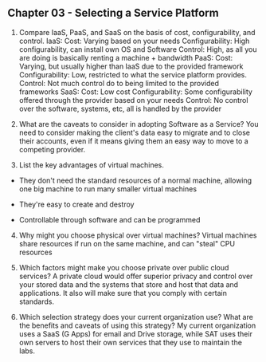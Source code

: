 ## Chapter 03 - Selecting a Service Platform

1. Compare IaaS, PaaS, and SaaS on the basis of cost, configurability, and control.
IaaS: Cost: Varying based on your needs
      Configurability: High configurability, can install own OS and Software
      Control: High, as all you are doing is basically renting a machine + bandwidth
PaaS: Cost: Varying, but usually higher than IaaS due to the provided framework
      Configurability: Low, restricted to what the service platform provides.
      Control: Not much control do to being limited to the provided frameworks
SaaS: Cost: Low cost
      Configurability: Some configurability offered through the provider based on your needs
      Control: No control over the software, systems, etc, all is handled by the provider

2. What are the caveats to consider in adopting Software as a Service?
You need to consider making the client's data easy to migrate and to
close their accounts, even if it means giving them an easy way to move
to a competing provider.

3. List the key advantages of virtual machines.

  * They don't need the standard resources of a normal machine, allowing
one big machine to run many smaller virtual machines

  * They're easy to create and destroy

  * Controllable through software and can be programmed

4. Why might you choose physical over virtual machines?
Virtual machines share resources if run on the same machine, and can "steal" CPU resources

5. Which factors might make you choose private over public cloud services?
A private cloud would offer superior privacy and control over your stored data and the systems that store and host that data and applications. It also will make sure that you comply with certain standards.

6. Which selection strategy does your current organization use? What are the benefits and caveats of using this strategy?
My current organization uses a SaaS (G Apps) for email and Drive storage, while SAT uses their own servers to host their own services that they use to maintain the labs.
